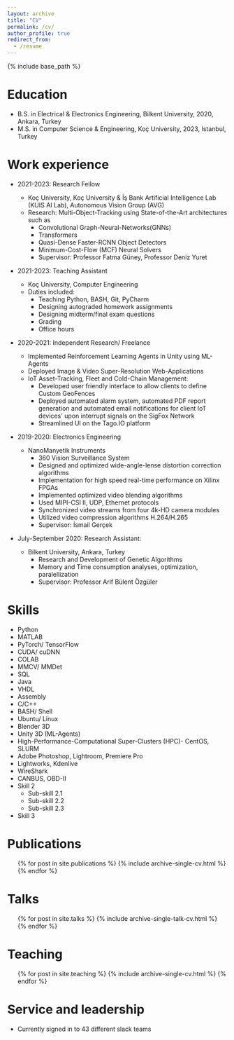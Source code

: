 ```yaml
---
layout: archive
title: "CV"
permalink: /cv/
author_profile: true
redirect_from:
  - /resume
---
```


{% include base_path %}

Education
======
* B.S. in Electrical & Electronics Engineering, Bilkent University, 2020, Ankara, Turkey
* M.S. in Computer Science & Engineering, Koç University, 2023, Istanbul, Turkey

Work experience
======
* 2021-2023: Research Fellow
  * Koç University, Koç University & İş Bank Artificial Intelligence Lab (KUIS AI Lab), Autonomous Vision Group (AVG)
  * Research: Multi-Object-Tracking using State-of-the-Art architectures such as
    * Convolutional Graph-Neural-Networks(GNNs)
    * Transformers
    * Quasi-Dense Faster-RCNN Object Detectors
    * Minimum-Cost-Flow (MCF) Neural Solvers  
    * Supervisor: Professor Fatma Güney, Professor Deniz Yuret
* 2021-2023: Teaching Assistant
  * Koç University, Computer Engineering
  * Duties included:
    * Teaching Python, BASH, Git, PyCharm
    * Designing autograded homework assignments
    * Designing midterm/final exam questions
    * Grading
    * Office hours

* 2020-2021: Independent Research/ Freelance
  * Implemented Reinforcement Learning Agents in Unity using ML-Agents
  * Deployed Image & Video Super-Resolution Web-Applications
  * IoT Asset-Tracking, Fleet and Cold-Chain Management:
    * Developed user friendly interface to allow clients to define Custom GeoFences
    * Deployed automated alarm system, automated PDF report generation and automated email notifications for client IoT devices' upon interrupt signals on the SigFox Network
    * Streamlined UI on the Tago.IO platform  

* 2019-2020: Electronics Engineering
  * NanoManyetik Instruments
    * 360 Vision Surveillance System
    * Designed and optimized wide-angle-lense distortion correction algorithms
    * Implementation for high speed real-time performance on Xilinx FPGAs
    * Implemented optimized video blending algorithms
    * Used MIPI-CSI II, UDP, Ethernet protocols
    * Synchronized video streams from four 4k-HD camera modules
    * Utilized video compression algorithms H.264/H.265
    * Supervisor: İsmail Gerçek

* July-September 2020: Research Assistant:
  * Bilkent University, Ankara, Turkey
    * Research and Development of Genetic Algorithms
    * Memory and Time consumption analyses, optimization, paralellization
    * Supervisor: Professor Arif Bülent Özgüler
  
Skills
======
* Python
* MATLAB
* PyTorch/ TensorFlow
* CUDA/ cuDNN
* COLAB
* MMCV/ MMDet
* SQL
* Java
* VHDL
* Assembly
* C/C++
* BASH/ Shell
* Ubuntu/ Linux
* Blender 3D
* Unity 3D (ML-Agents)
* High-Performance-Computational Super-Clusters (HPC)- CentOS, SLURM
* Adobe Photoshop, Lightroom, Premiere Pro
* Lightworks, Kdenlive
* WireShark
* CANBUS, OBD-II
* Skill 2
  * Sub-skill 2.1
  * Sub-skill 2.2
  * Sub-skill 2.3
* Skill 3

Publications
======
  <ul>{% for post in site.publications %}
    {% include archive-single-cv.html %}
  {% endfor %}</ul>
  
Talks
======
  <ul>{% for post in site.talks %}
    {% include archive-single-talk-cv.html %}
  {% endfor %}</ul>
  
Teaching
======
  <ul>{% for post in site.teaching %}
    {% include archive-single-cv.html %}
  {% endfor %}</ul>
  
Service and leadership
======
* Currently signed in to 43 different slack teams
